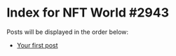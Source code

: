 # Index for NFT World #2943
Posts will be displayed in the order below:

- [Your first post](./001-first.md)

